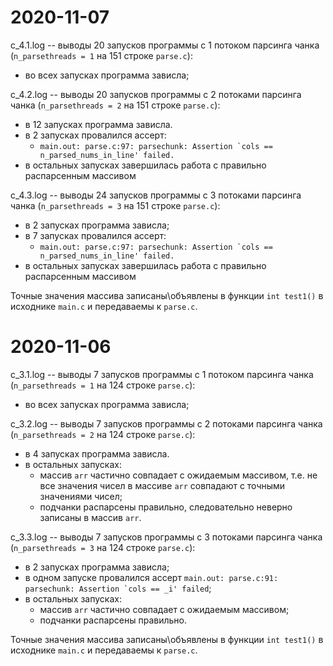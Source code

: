 # 2020-11-07

c_4.1.log -- выводы 20 запусков программы с 1 потоком парсинга чанка (`n_parsethreads = 1` на 151 строке `parse.c`):
  - во всех запусках программа зависла;

c_4.2.log -- выводы 20 запусков программы с 2 потоками парсинга чанка (`n_parsethreads = 2` на 151 строке `parse.c`):
  - в 12 запусках программа зависла.
  - в 2 запусках провалился ассерт:
    - ``main.out: parse.c:97: parsechunk: Assertion `cols == n_parsed_nums_in_line' failed.``
  - в остальных запусках завершилась работа с правильно распарсенным массивом 

c_4.3.log -- выводы 24 запусков программы с 3 потоками парсинга чанка (`n_parsethreads = 3` на 151 строке `parse.c`):
  - в 2 запусках программа зависла;
  - в 7 запусках провалился ассерт:
    - ``main.out: parse.c:97: parsechunk: Assertion `cols == n_parsed_nums_in_line' failed.``
  - в остальных запусках завершилась работа с правильно распарсенным массивом

Точные значения массива записаны\объявлены в функции `int test1()` в исходнике `main.c` и передаваемы к `parse.c`.


# 2020-11-06

c_3.1.log -- выводы 7 запусков программы с 1 потоком парсинга чанка (`n_parsethreads = 1` на 124 строке `parse.c`):
  - во всех запусках программа зависла;

c_3.2.log -- выводы 7 запусков программы с 2 потоками парсинга чанка (`n_parsethreads = 2` на 124 строке `parse.c`):
  - в 4 запусках программа зависла.
  - в остальных запусках:
    - массив `arr` частично совпадает с ожидаемым массивом, т.е. не все значения чисел в массиве `arr` совпадают с точными значениями чисел;
    - подчанки распарсены правильно, следовательно неверно записаны в массив `arr`.

c_3.3.log -- выводы 7 запусков программы с 3 потоками парсинга чанка (`n_parsethreads = 3` на 124 строке `parse.c`):
  - в 2 запусках программа зависла;
  - в одном запуске провалился ассерт ``main.out: parse.c:91: parsechunk: Assertion `cols == _i' failed``;
  - в остальных запусках:
    - массив `arr` частично совпадает с ожидаемым массивом;
    - подчанки распарсены правильно.


Точные значения массива записаны\объявлены в функции `int test1()` в исходнике `main.c` и передаваемы к `parse.c`.

